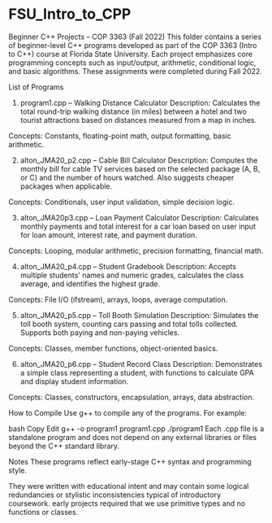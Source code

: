 # FSU_Intro_to_CPP
Beginner C++ Projects – COP 3363 (Fall 2022)
This folder contains a series of beginner-level C++ programs developed as part of the COP 3363 (Intro to C++) course at Florida State University. Each project emphasizes core programming concepts such as input/output, arithmetic, conditional logic, and basic algorithms. These assignments were completed during Fall 2022.

List of Programs
1. program1.cpp – Walking Distance Calculator
Description: Calculates the total round-trip walking distance (in miles) between a hotel and two tourist attractions based on distances measured from a map in inches.

Concepts: Constants, floating-point math, output formatting, basic arithmetic.

2. alton_JMA20_p2.cpp – Cable Bill Calculator
Description: Computes the monthly bill for cable TV services based on the selected package (A, B, or C) and the number of hours watched. Also suggests cheaper packages when applicable.

Concepts: Conditionals, user input validation, simple decision logic.

3. alton_JMA20p3.cpp – Loan Payment Calculator
Description: Calculates monthly payments and total interest for a car loan based on user input for loan amount, interest rate, and payment duration.

Concepts: Looping, modular arithmetic, precision formatting, financial math.

4. alton_JMA20_p4.cpp – Student Gradebook
Description: Accepts multiple students' names and numeric grades, calculates the class average, and identifies the highest grade.

Concepts: File I/O (ifstream), arrays, loops, average computation.

5. alton_JMA20_p5.cpp – Toll Booth Simulation
Description: Simulates the toll booth system, counting cars passing and total tolls collected. Supports both paying and non-paying vehicles.

Concepts: Classes, member functions, object-oriented basics.

6. alton_JMA20_p6.cpp – Student Record Class
Description: Demonstrates a simple class representing a student, with functions to calculate GPA and display student information.

Concepts: Classes, constructors, encapsulation, arrays, data abstraction.

How to Compile
Use g++ to compile any of the programs. For example:

bash
Copy
Edit
g++ -o program1 program1.cpp
./program1
Each .cpp file is a standalone program and does not depend on any external libraries or files beyond the C++ standard library.

Notes
These programs reflect early-stage C++ syntax and programming style.

They were written with educational intent and may contain some logical redundancies or stylistic inconsistencies typical of introductory coursework.
early projects required that we use primitive types and no functions or classes. 

